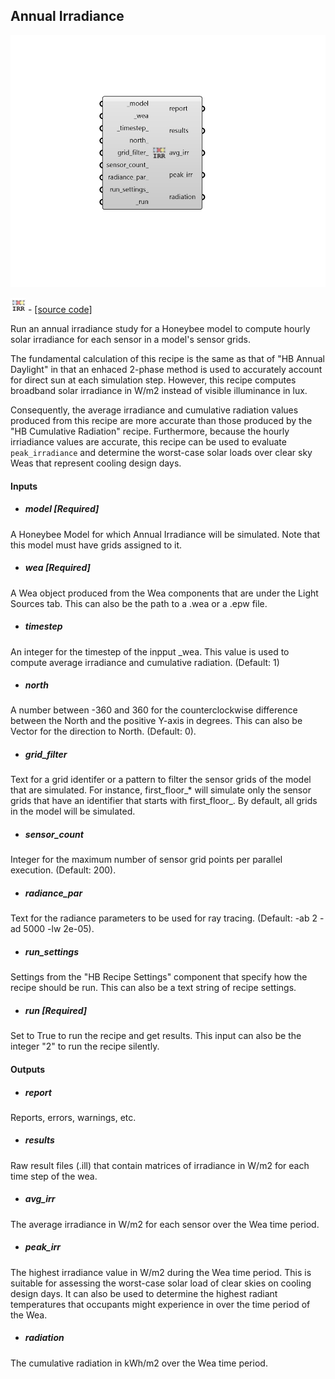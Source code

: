 ## Annual Irradiance

![](../../images/components/Annual_Irradiance.png)

![](../../images/icons/Annual_Irradiance.png) - [[source code]](https://github.com/ladybug-tools/honeybee-grasshopper-radiance/blob/master/honeybee_grasshopper_radiance/src//HB%20Annual%20Irradiance.py)


Run an annual irradiance study for a Honeybee model to compute hourly solar irradiance for each sensor in a model's sensor grids. 

The fundamental calculation of this recipe is the same as that of "HB Annual Daylight" in that an enhaced 2-phase method is used to accurately account for direct sun at each simulation step. However, this recipe computes broadband solar irradiance in W/m2 instead of visible illuminance in lux. 

Consequently, the average irradiance and cumulative radiation values produced from this recipe are more accurate than those produced by the "HB Cumulative Radiation" recipe. Furthermore, because the hourly irriadiance values are accurate, this recipe can be used to evaluate `peak_irradiance` and determine the worst-case solar loads over clear sky Weas that represent cooling design days. 



#### Inputs
* ##### model [Required]
A Honeybee Model for which Annual Irradiance will be simulated. Note that this model must have grids assigned to it. 
* ##### wea [Required]
A Wea object produced from the Wea components that are under the Light Sources tab. This can also be the path to a .wea or a .epw file. 
* ##### timestep 
An integer for the timestep of the inpput _wea. This value is used to compute average irradiance and cumulative radiation. (Default: 1) 
* ##### north 
A number between -360 and 360 for the counterclockwise difference between the North and the positive Y-axis in degrees. This can also be Vector for the direction to North. (Default: 0). 
* ##### grid_filter 
Text for a grid identifer or a pattern to filter the sensor grids of the model that are simulated. For instance, first_floor_* will simulate only the sensor grids that have an identifier that starts with first_floor_. By default, all grids in the model will be simulated. 
* ##### sensor_count 
Integer for the maximum number of sensor grid points per parallel execution. (Default: 200). 
* ##### radiance_par 
Text for the radiance parameters to be used for ray tracing. (Default: -ab 2 -ad 5000 -lw 2e-05). 
* ##### run_settings 
Settings from the "HB Recipe Settings" component that specify how the recipe should be run. This can also be a text string of recipe settings. 
* ##### run [Required]
Set to True to run the recipe and get results. This input can also be the integer "2" to run the recipe silently. 

#### Outputs
* ##### report
Reports, errors, warnings, etc. 
* ##### results
Raw result files (.ill) that contain matrices of irradiance in W/m2 for each time step of the wea. 
* ##### avg_irr
The average irradiance in W/m2 for each sensor over the Wea time period. 
* ##### peak_irr
The highest irradiance value in W/m2 during the Wea time period. This is suitable for assessing the worst-case solar load of clear skies on cooling design days. It can also be used to determine the highest radiant temperatures that occupants might experience in over the time period of the Wea. 
* ##### radiation
The cumulative radiation in kWh/m2 over the Wea time period. 